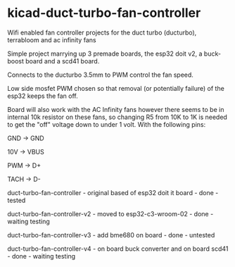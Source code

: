 # kicad-duct-turbo-fan-controller
Wifi enabled fan controller projects for the duct turbo (ducturbo), terrabloom and ac infinity fans

Simple project marrying up 3 premade boards, the esp32 doit v2, a buck-boost board and a scd41 board.

Connects to the ducturbo 3.5mm to PWM control the fan speed.

Low side mosfet PWM chosen so that removal (or potentially failure) of the esp32 keeps the fan off.

Board will also work with the AC Infinity fans however there seems to be in internal 10k resistor on these fans, so changing R5 from 10K to 1K is needed to get the "off" voltage down to under 1 volt. With the following pins:

GND → GND

10V → VBUS

PWM → D+

TACH → D-


duct-turbo-fan-controller - original based of esp32 doit it board - done - tested

duct-turbo-fan-controller-v2 - moved to esp32-c3-wroom-02 - done - waiting testing

duct-turbo-fan-controller-v3 - add bme680 on board - done - untested

duct-turbo-fan-controller-v4 - on board buck converter and on board scd41 - done - waiting testing

